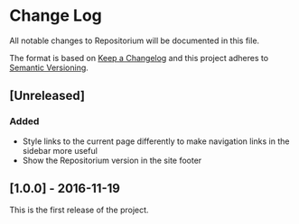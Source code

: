 # Change Log

All notable changes to Repositorium will be documented in this file.

The format is based on [Keep a Changelog](http://keepachangelog.com/) and this
project adheres to [Semantic Versioning](http://semver.org/).

## [Unreleased]

### Added

* Style links to the current page differently to make navigation links in
  the sidebar more useful
* Show the Repositorium version in the site footer

## [1.0.0] - 2016-11-19

This is the first release of the project.
